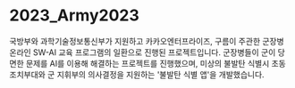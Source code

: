 # 2023_Army2023
국방부와 과학기술정보통신부가 지원하고 카카오엔터프라이즈, 구름이 주관한 군장병 온라인 SW-AI 교육 프로그램의 일환으로 진행된 프로젝트입니다.
군장병들이 군이 당면한 문제를 AI를 이용해 해결하는 프로젝트를 진행했으며, 미상의 불발탄 식별시 초동조치부대와 군 지휘부의 의사결정을 지원하는 '불발탄 식별 앱'을 개발했습니다.

